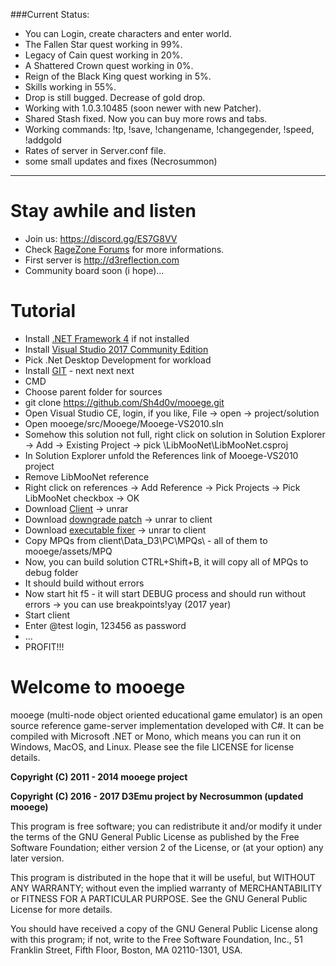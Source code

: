 ###Current Status:
* You can Login, create characters and enter world.
* The Fallen Star quest working in 99%.
* Legacy of Cain quest working in 20%.
* A Shattered Crown quest working in 0%.
* Reign of the Black King quest working in 5%.
* Skills working in 55%.
* Drop is still bugged. Decrease of gold drop.
* Working with 1.0.3.10485 (soon newer with new Patcher).
* Shared Stash fixed. Now you can buy more rows and tabs.
* Working commands: !tp, !save, !changename, !changegender, !speed, !addgold
* Rates of server in Server.conf file.
* some small updates and fixes (Necrosummon)

***

# Stay awhile and listen

* Join us: https://discord.gg/ES7G8VV
* Check [RageZone Forums](http://ragezone.com/) for more informations.
* First server is http://d3reflection.com
* Community board soon (i hope)...

# Tutorial
* Install [.NET Framework 4](https://www.microsoft.com/en-in/download/details.aspx?id=17718) if not installed
* Install [Visual Studio 2017 Community Edition](https://www.visualstudio.com/en/downloads)
* Pick .Net Desktop Development for workload
* Install [GIT](https://git-scm.com/downloads) - next next next
* CMD
* Choose parent folder for sources
* git clone https://github.com/Sh4d0v/mooege.git
* Open Visual Studio CE, login, if you like, File -> open -> project/solution
* Open mooege/src/Mooege/Mooege-VS2010.sln
* Somehow this solution not full, right click on solution in Solution Explorer -> Add -> Existing Project -> pick \LibMooNet\LibMooNet.csproj
* In Solution Explorer unfold the References link of Mooege-VS2010 project
* Remove LibMooNet reference
* Right click on references -> Add Reference -> Pick Projects -> Pick LibMooNet checkbox -> OK
* Download [Client](https://yadi.sk/d/g_aoGkXE3PACvC) -> unrar
* Download [downgrade patch](https://yadi.sk/d/dfPqlIiM3PAD3z) -> unrar to client
* Download [executable fixer](https://yadi.sk/d/0bMUbmXy3PAD8f) -> unrar to client
* Copy MPQs from client\Data_D3\PC\MPQs\ - all of them to mooege/assets/MPQ
* Now, you can build solution CTRL+Shift+B, it will copy all of MPQs to debug folder
* It should build without errors
* Now start hit f5 - it will start DEBUG process and should run without errors -> you can use breakpoints!yay (2017 year)
* Start client
* Enter @test login, 123456 as password
* ...
* PROFIT!!!

# Welcome to mooege

mooege (multi-node object oriented educational game emulator) is an open source reference game-server implementation
developed with C#. It can be compiled with Microsoft .NET or Mono, which means you can run it on Windows, MacOS, 
and Linux. Please see the file LICENSE for license details.

**Copyright (C) 2011 - 2014 mooege project**

**Copyright (C) 2016 - 2017 D3Emu project by Necrosummon (updated mooege)**

This program is free software; you can redistribute it and/or
modify it under the terms of the GNU General Public License
as published by the Free Software Foundation; either version 2
of the License, or (at your option) any later version.

This program is distributed in the hope that it will be useful,
but WITHOUT ANY WARRANTY; without even the implied warranty of
MERCHANTABILITY or FITNESS FOR A PARTICULAR PURPOSE.  See the
GNU General Public License for more details.

You should have received a copy of the GNU General Public License
along with this program; if not, write to the Free Software
Foundation, Inc., 51 Franklin Street, Fifth Floor, Boston, MA  02110-1301, USA.
